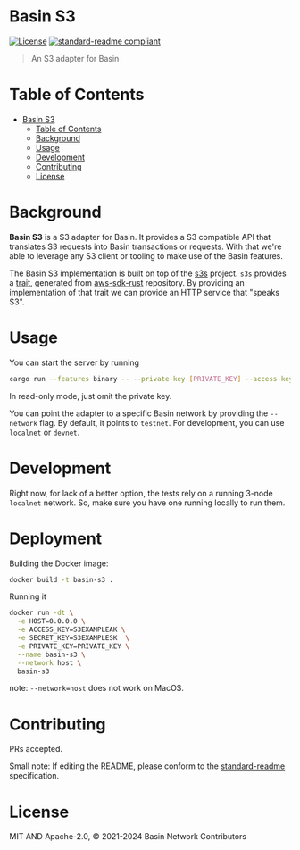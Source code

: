 # Basin S3

[![License](https://img.shields.io/github/license/tablelandnetwork/s3-ipc.svg)](./LICENSE)
[![standard-readme compliant](https://img.shields.io/badge/standard--readme-OK-green.svg)](https://github.com/RichardLitt/standard-readme)

> An S3 adapter for Basin

# Table of Contents

- [Basin S3](#basin-s3)
    - [Table of Contents](#table-of-contents)
    - [Background](#background)
    - [Usage](#usage)
    - [Development](#development)
    - [Contributing](#contributing)
    - [License](#license)

# Background

**Basin S3** is a S3 adapter for Basin. It provides a S3 compatible API that translates S3 requests into Basin transactions or requests. With that we're able to leverage any S3 client or tooling to make use of the Basin features.

The Basin S3 implementation is built on top of the [s3s](https://github.com/Nugine/s3s) project. `s3s` provides a [trait](https://github.com/Nugine/s3s/blob/main/crates/s3s/src/s3_trait.rs#L10), generated from [aws-sdk-rust](https://github.com/awslabs/aws-sdk-rust) repository. By providing an implementation of that trait we can provide an HTTP service that "speaks S3".

# Usage

You can start the server by running

```bash
cargo run --features binary -- --private-key [PRIVATE_KEY] --access-key AKEXAMPLES3S --secret-key SKEXAMPLES3S
```
In read-only mode, just omit the private key.

You can point the adapter to a specific Basin network by providing the `--network` flag. By default, it points to `testnet`. For development, you can use `localnet` or `devnet`.  

# Development

Right now, for lack of a better option, the tests rely on a running 3-node `localnet` network. So, make sure you have one running locally to run them.

# Deployment

Building the Docker image:

```bash
docker build -t basin-s3 .
```

Running it

```bash
docker run -dt \
  -e HOST=0.0.0.0 \
  -e ACCESS_KEY=S3EXAMPLEAK \
  -e SECRET_KEY=S3EXAMPLESK  \
  -e PRIVATE_KEY=PRIVATE_KEY \
  --name basin-s3 \
  --network host \
  basin-s3
```

note: `--network=host` does not work on MacOS.

# Contributing

PRs accepted.

Small note: If editing the README, please conform to the
[standard-readme](https://github.com/RichardLitt/standard-readme) specification.

# License

MIT AND Apache-2.0, © 2021-2024 Basin Network Contributors
